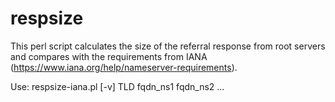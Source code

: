 # respsize
This perl script calculates the size of the referral response
from root servers and compares with the requirements from
IANA (https://www.iana.org/help/nameserver-requirements).

Use:
    respsize-iana.pl [-v] TLD fqdn_ns1 fqdn_ns2 ...

